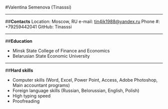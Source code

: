 #Valentina Semenova (Tinasssi)
____________________________________
##**Contacts**
Location: Moscow, RU
e-mail: tin4ik1988@yandex.ru
Phone #: +79259442041
GitHub: Tinasssi
_____________________________________________

##**Education**
* Minsk State College of Finance and Economics
* Belarusian State Economic University
____________
##**Hard skills**
* Computer skills (Word, Excel, Power Point, Access, Adobe Photoshop, Main accountant programs)
* Foreign language skills (Russian, Belorussian, English, Polish)
* High typing speed
* Proofreading
